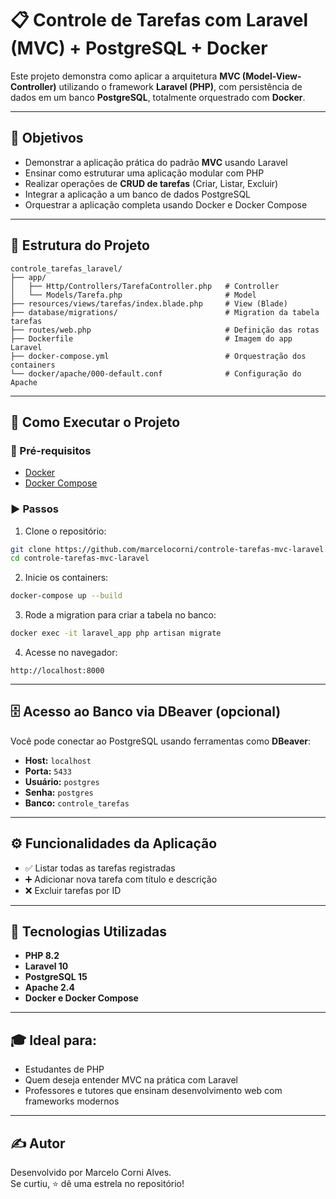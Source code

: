 # 📋 Controle de Tarefas com Laravel (MVC) + PostgreSQL + Docker

Este projeto demonstra como aplicar a arquitetura **MVC (Model-View-Controller)** utilizando o framework **Laravel (PHP)**, com persistência de dados em um banco **PostgreSQL**, totalmente orquestrado com **Docker**.

---

## 🎯 Objetivos

- Demonstrar a aplicação prática do padrão **MVC** usando Laravel
- Ensinar como estruturar uma aplicação modular com PHP
- Realizar operações de **CRUD de tarefas** (Criar, Listar, Excluir)
- Integrar a aplicação a um banco de dados PostgreSQL
- Orquestrar a aplicação completa usando Docker e Docker Compose

---

## 🧱 Estrutura do Projeto

```
controle_tarefas_laravel/
├── app/
│   ├── Http/Controllers/TarefaController.php   # Controller
│   └── Models/Tarefa.php                       # Model
├── resources/views/tarefas/index.blade.php     # View (Blade)
├── database/migrations/                        # Migration da tabela tarefas
├── routes/web.php                              # Definição das rotas
├── Dockerfile                                  # Imagem do app Laravel
├── docker-compose.yml                          # Orquestração dos containers
└── docker/apache/000-default.conf              # Configuração do Apache
```

---

## 🚀 Como Executar o Projeto

### 🔧 Pré-requisitos

- [Docker](https://www.docker.com/)
- [Docker Compose](https://docs.docker.com/compose/)

### ▶️ Passos

1. Clone o repositório:

```bash
git clone https://github.com/marcelocorni/controle-tarefas-mvc-laravel.git
cd controle-tarefas-mvc-laravel
```

2. Inicie os containers:

```bash
docker-compose up --build
```

3. Rode a migration para criar a tabela no banco:

```bash
docker exec -it laravel_app php artisan migrate
```

4. Acesse no navegador:

```
http://localhost:8000
```

---

## 🗄️ Acesso ao Banco via DBeaver (opcional)

Você pode conectar ao PostgreSQL usando ferramentas como **DBeaver**:

- **Host:** `localhost`
- **Porta:** `5433`
- **Usuário:** `postgres`
- **Senha:** `postgres`
- **Banco:** `controle_tarefas`

---

## ⚙️ Funcionalidades da Aplicação

- ✅ Listar todas as tarefas registradas
- ➕ Adicionar nova tarefa com título e descrição
- ❌ Excluir tarefas por ID

---

## 📌 Tecnologias Utilizadas

- **PHP 8.2**
- **Laravel 10**
- **PostgreSQL 15**
- **Apache 2.4**
- **Docker e Docker Compose**

---

## 🎓 Ideal para:

- Estudantes de PHP
- Quem deseja entender MVC na prática com Laravel
- Professores e tutores que ensinam desenvolvimento web com frameworks modernos

---

## ✍️ Autor

Desenvolvido por Marcelo Corni Alves.  
Se curtiu, ⭐️ dê uma estrela no repositório!